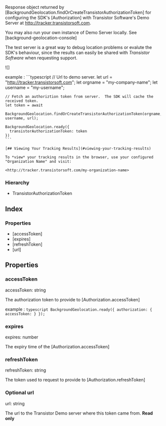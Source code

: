 Response object returned by [BackgroundGeolocation.findOrCreateTransistorAuthorizationToken] for configuring the SDK's [Authorization] with Transistor Software's Demo Server at <http://tracker.transistorsoft.com>.

You may also run your own instance of Demo Server locally. See [background-geolocation-console]

The test server is a great way to debug location problems or evalute the SDK's behaviour, since the results can easily be shared with *Transistor Software* when requesting support.

![]

example
:   ```typescript
    // Url to demo server.
    let url = "http://tracker.transistorsoft.com";
    let orgname = "my-company-name";
    let username = "my-username";

    // Fetch an authoriztion token from server.  The SDK will cache the received token.
    let token = await
      BackgroundGeolocation.findOrCreateTransistorAuthorizationToken(orgname, username, url);

    BackgroundGeolocation.ready({
      transistorAuthorizationToken: token
    })
    ```

    [## Viewing Your Tracking Results](#viewing-your-tracking-results)

    To *view* your tracking results in the browser, use your configured "Organization Name" and visit:

    <http://tracker.transistorsoft.com/my-organization-name>

### Hierarchy

* TransistorAuthorizationToken

## Index

### Properties

* [accessToken]
* [expires]
* [refreshToken]
* [url]

## Properties

### accessToken

accessToken: string



The authorization token to provide to [Authorization.accessToken]

example
:   ```typescript
    BackgroundGeolocation.ready({
     authorization: {
       accessToken:
     }
    });
    ```

### expires

expires: number



The expiry time of the [Authorization.accessToken]

### refreshToken

refreshToken: string



The token used to request to provide to [Authorization.refreshToken]

### Optional url

url: string



The url to the Transistor Demo server where this token came from.
**Read only**